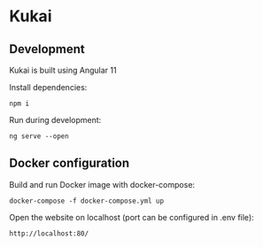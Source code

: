 # Kukai

## Development
Kukai is built using Angular 11

Install dependencies:

`npm i`

Run during development:

`ng serve --open`

## Docker configuration

Build and run Docker image with docker-compose:

`docker-compose -f docker-compose.yml up`

Open the website on localhost (port can be configured in .env file):

`http://localhost:80/`